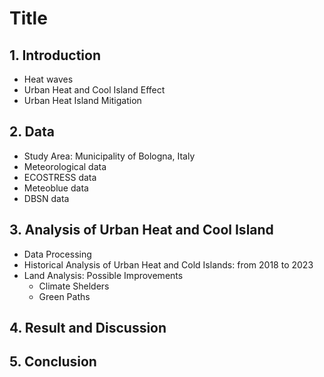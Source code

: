 # Title

## 1. Introduction
  - Heat waves
  - Urban Heat and Cool Island Effect
  - Urban Heat Island Mitigation


## 2. Data 
  - Study Area: Municipality of Bologna, Italy
  - Meteorological data
  - ECOSTRESS data
  - Meteoblue data
  - DBSN data

## 3. Analysis of Urban Heat and Cool Island
  - Data Processing
  - Historical Analysis of Urban Heat and Cold Islands: from 2018 to 2023
  - Land Analysis: Possible Improvements 
    - Climate Shelders
    - Green Paths
      
## 4. Result and Discussion

## 5. Conclusion
